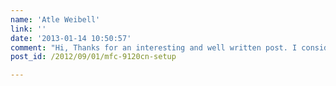 ```yaml
---
name: 'Atle Weibell'
link: ''
date: '2013-01-14 10:50:57'
comment: "Hi, Thanks for an interesting and well written post. I consider the same printer myself, but have found many forum posts indicating that it is not at all straightforward to get this up and running on linux..\n\nHow come this works well when the printer is not listed by Cups compatible devices? \nhttp://www.cups.org/ppd.php\n\nWhere did you find proof in your research before buying, that this would work in linux?\n\nkind regards,\natle weibell"
post_id: /2012/09/01/mfc-9120cn-setup

---
```



